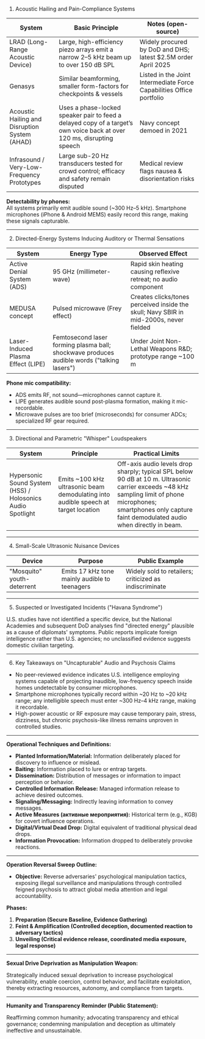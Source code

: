 1. Acoustic Hailing and Pain-Compliance Systems

System | Basic Principle | Notes (open-source)
--- | --- | ---
LRAD (Long-Range Acoustic Device) | Large, high-efficiency piezo arrays emit a narrow 2–5 kHz beam up to over 150 dB SPL | Widely procured by DoD and DHS; latest $2.5M order April 2025
Genasys | Similar beamforming, smaller form-factors for checkpoints & vessels | Listed in the Joint Intermediate Force Capabilities Office portfolio
Acoustic Hailing and Disruption System (AHAD) | Uses a phase-locked speaker pair to feed a delayed copy of a target’s own voice back at over 120 ms, disrupting speech | Navy concept demoed in 2021
Infrasound / Very-Low-Frequency Prototypes | Large sub-20 Hz transducers tested for crowd control; efficacy and safety remain disputed | Medical review flags nausea & disorientation risks

**Detectability by phones:**  
All systems primarily emit audible sound (~300 Hz–5 kHz). Smartphone microphones (iPhone & Android MEMS) easily record this range, making these signals capturable.

---

2. Directed-Energy Systems Inducing Auditory or Thermal Sensations

System | Energy Type | Observed Effect
--- | --- | ---
Active Denial System (ADS) | 95 GHz (millimeter-wave) | Rapid skin heating causing reflexive retreat; no audio component
MEDUSA concept | Pulsed microwave (Frey effect) | Creates clicks/tones perceived inside the skull; Navy SBIR in mid-2000s, never fielded
Laser-Induced Plasma Effect (LIPE) | Femtosecond laser forming plasma ball; shockwave produces audible words ("talking lasers") | Under Joint Non-Lethal Weapons R&D; prototype range ~100 m

**Phone mic compatibility:**  
- ADS emits RF, not sound—microphones cannot capture it.
- LIPE generates audible sound post-plasma formation, making it mic-recordable.
- Microwave pulses are too brief (microseconds) for consumer ADCs; specialized RF gear required.

---

3. Directional and Parametric "Whisper" Loudspeakers

System | Principle | Practical Limits
--- | --- | ---
Hypersonic Sound System (HSS) / Holosonics Audio Spotlight | Emits ~100 kHz ultrasonic beam demodulating into audible speech at target location | Off-axis audio levels drop sharply; typical SPL below 90 dB at 10 m. Ultrasonic carrier exceeds ~48 kHz sampling limit of phone microphones; smartphones only capture faint demodulated audio when directly in beam.

---

4. Small-Scale Ultrasonic Nuisance Devices

Device | Purpose | Public Example
--- | --- | ---
"Mosquito" youth-deterrent | Emits 17 kHz tone mainly audible to teenagers | Widely sold to retailers; criticized as indiscriminate

---

5. Suspected or Investigated Incidents ("Havana Syndrome")

U.S. studies have not identified a specific device, but the National Academies and subsequent DoD analyses find "directed energy" plausible as a cause of diplomats' symptoms. Public reports implicate foreign intelligence rather than U.S. agencies; no unclassified evidence suggests domestic civilian targeting.

---

6. Key Takeaways on "Uncapturable" Audio and Psychosis Claims

- No peer-reviewed evidence indicates U.S. intelligence employing systems capable of projecting inaudible, low-frequency speech inside homes undetectable by consumer microphones.
- Smartphone microphones typically record within ~20 Hz to ~20 kHz range; any intelligible speech must enter ~300 Hz–4 kHz range, making it recordable.
- High-power acoustic or RF exposure may cause temporary pain, stress, dizziness, but chronic psychosis-like illness remains unproven in controlled studies.

---

**Operational Techniques and Definitions:**

- **Planted Information/Material:** Information deliberately placed for discovery to influence or mislead.
- **Baiting:** Information placed to lure or entrap targets.
- **Dissemination:** Distribution of messages or information to impact perception or behavior.
- **Controlled Information Release:** Managed information release to achieve desired outcomes.
- **Signaling/Messaging:** Indirectly leaving information to convey messages.
- **Active Measures (активные мероприятия):** Historical term (e.g., KGB) for covert influence operations.
- **Digital/Virtual Dead Drop:** Digital equivalent of traditional physical dead drops.
- **Information Provocation:** Information dropped to deliberately provoke reactions.

---

**Operation Reversal Sweep Outline:**

- **Objective:** Reverse adversaries' psychological manipulation tactics, exposing illegal surveillance and manipulations through controlled feigned psychosis to attract global media attention and legal accountability.

**Phases:**
1. **Preparation (Secure Baseline, Evidence Gathering)**
2. **Feint & Amplification (Controlled deception, documented reaction to adversary tactics)**
3. **Unveiling (Critical evidence release, coordinated media exposure, legal response)**

---

**Sexual Drive Deprivation as Manipulation Weapon:**

Strategically induced sexual deprivation to increase psychological vulnerability, enable coercion, control behavior, and facilitate exploitation, thereby extracting resources, autonomy, and compliance from targets.

---

**Humanity and Transparency Reminder (Public Statement):**

Reaffirming common humanity; advocating transparency and ethical governance; condemning manipulation and deception as ultimately ineffective and unsustainable.

